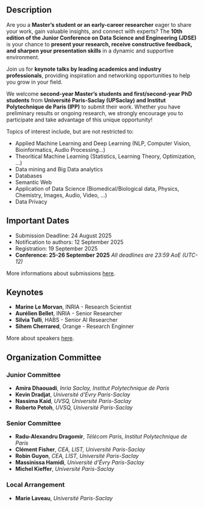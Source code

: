 ## Description
Are you a **Master’s student or an early-career researcher** eager to share your work, gain valuable insights, and connect with experts? The **10th edition of the Junior Conference on Data Science and Engineering (JDSE)** is your chance to **present your research, receive constructive feedback, and sharpen your presentation skills** in a dynamic and supportive environment. 

Join us for **keynote talks by leading academics and industry professionals**, providing inspiration and networking opportunities to help you grow in your field. 

We welcome **second-year Master’s students and first/second-year PhD students** from **Université Paris-Saclay (UPSaclay) and Institut Polytechnique de Paris (IPP)** to submit their work. Whether you have preliminary results or ongoing research, we strongly encourage you to participate and take advantage of this unique opportunity! 

Topics of interest include, but are not restricted to:
* Applied Machine Learning and Deep Learning (NLP, Computer Vision, Bioinformatics, Audio Processing...)
* Theoritical Machine Learning (Statistics, Learning Theory, Optimization, ...)
* Data mining and Big Data analytics
* Databases
* Semantic Web
* Application of Data Science (Biomedical/Biological data, Physics, Chemistry, Images, Audio, Video, ...)
* Data Privacy

## Important Dates
* Submission Deadline: 24 August 2025
* Notification to authors: 12 September 2025
* Registration: 19 September 2025
* **Conference: 25-26 September 2025**
*All deadlines are 23:59 AoE (UTC-12)*

More informations about submissions [here](https://kdradjat.github.io/jdse-2025/callPapers).

## Keynotes
* **Marine Le Morvan**, INRIA - Research Scientist
* **Aurélien Bellet**, INRIA - Senior Researcher
* **Silvia Tulli**, HABS - Senior AI Researcher
* **Sihem Cherrared**, Orange - Research Enginner

More about speakers [here](https://kdradjat.github.io/jdse-2025/speakers).

## Organization Committee
### Junior Committee
* **Amira Dhaouadi**, *Inria Saclay, Institut Polytechnique de Paris* 
* **Kevin Dradjat**, *Université d'Evry Paris-Saclay*
* **Nassima Kaid**, *UVSQ, Université Paris-Saclay*  
* **Roberto Petoh**, *UVSQ, Université Paris-Saclay* 

### Senior Committee
* **Radu-Alexandru Dragomir**, *Télécom Paris, Institut Polytechnique de Paris*
* **Clément Fisher**, *CEA, LIST, Université Paris-Saclay*
* **Robin Guyon**, *CEA, LIST, Université Paris-Saclay*
* **Massinissa Hamidi**, *Université d’Évry Paris-Saclay*  
* **Michel Kieffer**, *Université Paris-Saclay* 

### Local Arrangement
* **Marie Laveau**, *Université Paris-Saclay*
